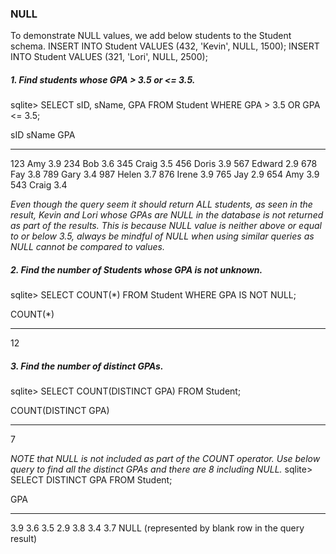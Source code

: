 ### NULL


To demonstrate NULL values, we add below students to the Student schema.
INSERT INTO Student VALUES (432, 'Kevin', NULL, 1500);
INSERT INTO Student VALUES (321, 'Lori', NULL, 2500);


##### 1. Find students whose GPA > 3.5 or <= 3.5.
sqlite> SELECT sID, sName, GPA FROM Student WHERE GPA > 3.5 OR GPA <= 3.5;

sID  sName   GPA
---  ------  ---
123  Amy     3.9
234  Bob     3.6
345  Craig   3.5
456  Doris   3.9
567  Edward  2.9
678  Fay     3.8
789  Gary    3.4
987  Helen   3.7
876  Irene   3.9
765  Jay     2.9
654  Amy     3.9
543  Craig   3.4

*Even though the query seem it should return ALL students, as seen in the result, Kevin and Lori whose GPAs are NULL in the database is not returned as part of the results. This is because NULL value is neither above or equal to or below 3.5, always be mindful of NULL when using similar queries as NULL cannot be compared to values.*


##### 2. Find the number of Students whose GPA is not unknown.
sqlite> SELECT COUNT(*) FROM Student WHERE GPA IS NOT NULL;

COUNT(*)
-------- -
12    


##### 3. Find the number of distinct GPAs.
sqlite> SELECT COUNT(DISTINCT GPA) FROM Student;

COUNT(DISTINCT GPA)
------------------- - 
7     

*NOTE that NULL is not included as part of the COUNT operator. Use below query to find all the distinct GPAs and there are 8 including NULL.*
sqlite> SELECT DISTINCT GPA FROM Student;

GPA
--- -
3.9
3.6
3.5
2.9
3.8
3.4
3.7
NULL (represented by blank row in the query result)


